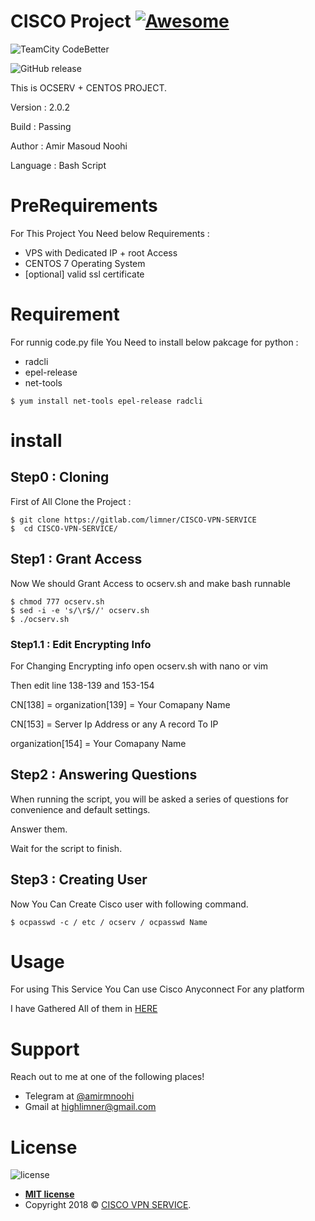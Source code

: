 # **CISCO Project** [![Awesome](https://cdn.rawgit.com/sindresorhus/awesome/d7305f38d29fed78fa85652e3a63e154dd8e8829/media/badge.svg)](https://gitlab.com/limner/bank-tornadowebserver)



![TeamCity CodeBetter](https://img.shields.io/teamcity/codebetter/bt428.svg?style=for-the-badge)

![GitHub release](https://img.shields.io/github/release/qubyte/rubidium.svg?style=for-the-badge)



This is OCSERV + CENTOS PROJECT.

Version : 2.0.2

Build : Passing

Author : Amir Masoud Noohi

Language : Bash Script




# **PreRequirements**

For This Project You Need below Requirements :
- VPS with Dedicated IP + root Access
- CENTOS 7 Operating System
- [optional] valid ssl certificate

# **Requirement**

For runnig code.py file You Need to install below pakcage for python  :

- radcli 
- epel-release
- net-tools


```shell
$ yum install net-tools epel-release radcli
```

# **install**
## Step0 : Cloning

First of All Clone the Project : 

```shell
$ git clone https://gitlab.com/limner/CISCO-VPN-SERVICE
$  cd CISCO-VPN-SERVICE/
```

## Step1 : Grant Access

Now We should Grant Access to ocserv.sh and make bash runnable

```shell
$ chmod 777 ocserv.sh
$ sed -i -e 's/\r$//' ocserv.sh
$ ./ocserv.sh
```

### Step1.1 : Edit Encrypting Info

For Changing Encrypting info open ocserv.sh with nano or vim 

Then edit line 138-139 and 153-154

CN[138] = organization[139] = Your Comapany Name

CN[153] = Server Ip Address or any A record To IP

organization[154] = Your Comapany Name


## Step2 : Answering Questions

When running the script, you will be asked a series of questions for convenience and default settings.

Answer them.

Wait for the script to finish.

## Step3 : Creating User


Now You Can Create Cisco user with following command.

```shell
$ ocpasswd -c / etc / ocserv / ocpasswd Name
```
# **Usage**
For using This Service You Can use Cisco Anyconnect For any platform

I have Gathered All of them in <a href="https://noohi.org/cisco" target="_blank">HERE</a>

# **Support**

Reach out to me at one of the following places!

- Telegram at <a href="https://t.me/amirmnoohi" target="_blank">@amirmnoohi</a>
- Gmail at <a href="mailto:highlimner@gmail.com" target="_blank">highlimner@gmail.com</a>

# **License**



![license](https://img.shields.io/github/license/mashape/apistatus.svg?style=for-the-badge)


- **[MIT license](http://opensource.org/licenses/mit-license.php)**
- Copyright 2018 © <a href="https://git.highhost.org/limner/CISCO-VPN-SERVICE" target="_blank">CISCO VPN SERVICE</a>.

